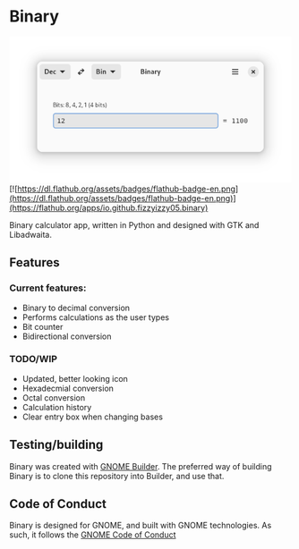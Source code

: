 # Binary

![Image of Binary](img/binary-screenshot.png)
[![https://dl.flathub.org/assets/badges/flathub-badge-en.png](https://dl.flathub.org/assets/badges/flathub-badge-en.png)](https://flathub.org/apps/io.github.fizzyizzy05.binary)

Binary calculator app, written in Python and designed with GTK and Libadwaita. 

## Features
### Current features:
- Binary to decimal conversion
- Performs calculations as the user types 
- Bit counter
- Bidirectional conversion

### TODO/WIP
- Updated, better looking icon
- Hexadecmial conversion
- Octal conversion
- Calculation history
- Clear entry box when changing bases
  
## Testing/building
Binary was created with [GNOME Builder](https://apps.gnome.org/en-GB/Builder/). The preferred way of building Binary is to clone this repository into Builder, and use that.

## Code of Conduct
Binary is designed for GNOME, and built with GNOME technologies. As such, it follows the [GNOME Code of Conduct](https://wiki.gnome.org/Foundation/CodeOfConduct)
